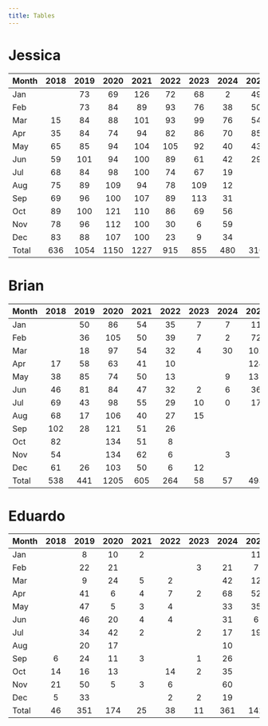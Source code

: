 ```yaml
---
title: Tables
---
```


# Jessica

| Month | 2018 | 2019 | 2020 | 2021 | 2022 | 2023 | 2024 | 2025 |
| --- |:---: | :---: | :---: | :---: | :---: | :---: | :---: | :---: |
| Jan |    | 73 | 69 | 126 | 72 | 68 | 2 | 49 |
| Feb |    | 73 | 84 | 89 | 93 | 76 | 38 | 50 |
| Mar | 15 | 84 | 88 | 101 | 93 | 99 | 76 | 54 |
| Apr | 35 | 84 | 74 | 94 | 82 | 86 | 70 | 85 |
| May | 65 | 85 | 94 | 104 | 105 | 92 | 40 | 43 |
| Jun | 59 | 101 | 94 | 100 | 89 | 61 | 42 | 29 |
| Jul | 68 | 84 | 98 | 100 | 74 | 67 | 19 |    |
| Aug | 75 | 89 | 109 | 94 | 78 | 109 | 12 |    |
| Sep | 69 | 96 | 100 | 107 | 89 | 113 | 31 |    |
| Oct | 89 | 100 | 121 | 110 | 86 | 69 | 56 |    |
| Nov | 78 | 96 | 112 | 100 | 30 | 6 | 59 |    |
| Dec | 83 | 88 | 107 | 100 | 23 | 9 | 34 |    |
| Total | 636 | 1054 | 1150 | 1227 | 915 | 855 | 480 | 310 |

# Brian

| Month | 2018 | 2019 | 2020 | 2021 | 2022 | 2023 | 2024 | 2025 |
| --- |:---: | :---: | :---: | :---: | :---: | :---: | :---: | :---: |
| Jan |    | 50 | 86 | 54 | 35 | 7 | 7 | 11 |
| Feb |    | 36 | 105 | 50 | 39 | 7 | 2 | 72 |
| Mar |    | 18 | 97 | 54 | 32 | 4 | 30 | 102 |
| Apr | 17 | 58 | 63 | 41 | 10 |    |    | 124 |
| May | 38 | 85 | 74 | 50 | 13 |    | 9 | 131 |
| Jun | 46 | 81 | 84 | 47 | 32 | 2 | 6 | 36 |
| Jul | 69 | 43 | 98 | 55 | 29 | 10 | 0 | 17 |
| Aug | 68 | 17 | 106 | 40 | 27 | 15 |    |    |
| Sep | 102 | 28 | 121 | 51 | 26 |    |    |    |
| Oct | 82 |    | 134 | 51 | 8 |    |    |    |
| Nov | 54 |    | 134 | 62 | 6 |    | 3 |    |
| Dec | 61 | 26 | 103 | 50 | 6 | 12 |    |    |
| Total | 538 | 441 | 1205 | 605 | 264 | 58 | 57 | 493 |

# Eduardo

| Month | 2018 | 2019 | 2020 | 2021 | 2022 | 2023 | 2024 | 2025 |
| --- |:---: | :---: | :---: | :---: | :---: | :---: | :---: | :---: |
| Jan |    | 8 | 10 | 2 |    |    |    | 11 |
| Feb |    | 22 | 21 |    |    | 3 | 21 | 7 |
| Mar |    | 9 | 24 | 5 | 2 |    | 42 | 12 |
| Apr |    | 41 | 6 | 4 | 7 | 2 | 68 | 52 |
| May |    | 47 | 5 | 3 | 4 |    | 33 | 35 |
| Jun |    | 46 | 20 | 4 | 4 |    | 31 | 6 |
| Jul |    | 34 | 42 | 2 |    | 2 | 17 | 19 |
| Aug |    | 20 | 17 |    |    |    | 10 |    |
| Sep | 6 | 24 | 11 | 3 |    | 1 | 26 |    |
| Oct | 14 | 16 | 13 |    | 14 | 2 | 35 |    |
| Nov | 21 | 50 | 5 | 3 | 6 |    | 60 |    |
| Dec | 5 | 33 |    |    | 2 | 2 | 19 |    |
| Total | 46 | 351 | 174 | 25 | 38 | 11 | 361 | 142 |

